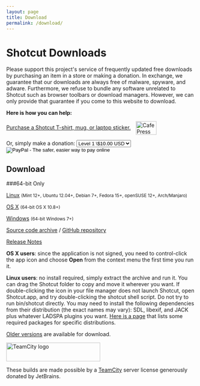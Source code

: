 ```yaml
---
layout: page
title: Download
permalink: /download/
---
```


Shotcut Downloads
=================

Please support this project's service of frequently updated free
downloads by purchasing an item in a store or making a donation. In
exchange, we guarantee that our downloads are always free of malware,
spyware, and adware. Furthermore, we refuse to bundle any software
unrelated to Shotcut such as browser toolbars or download managers.
However, we can only provide that guarantee if you come to this website
to download.

**Here is how you can help:**

[Purchase a Shotcut T-shirt, mug, or laptop
sticker.](http://www.cafepress.com/meltytech)<img width="55" alt="CafePress Logo" src="http://www.shotcut.org/pub/Shotcut/Download/CafePressLogo.png" style="vertical-align: middle; margin-left: 1em;" height="36" />

<form action="<https://www.paypal.com/cgi-bin/webscr>" method="post"
target="\_top"> <input type="hidden" name="cmd"
value="\_s-xclick"> <input type="hidden" name="hosted\_button\_id"
value="2NY4DR344NG34"> <input type="hidden" name="on0"
value="Contribute">Or, simply make a donation: <select
name="os0"> <option value="Level 1">Level 1 \$10.00
USD</option> <option value="Level 2">Level 2 \$5.00
USD</option> <option value="Level 3">Level 3 \$20.00
USD</option> <option value="Level 4">Level 4 \$30.00
USD</option> </select> <input type="hidden"
name="currency\_code" value="USD"> <input type="image"
src="https://www.paypalobjects.com/en_US/i/btn/btn_paynowCC_LG.gif"
border="0" name="submit" alt="PayPal - The safer, easier way to pay
online"><img width="1" alt="" src="https://www.paypalobjects.com/en_US/i/scr/pixel.gif" height="1"
border="0" /> </form>

Download
--------

###64-bit Only

[Linux](https://github.com/mltframework/shotcut/releases/download/v16.01/shotcut-debian7-x86_64-160102.tar.bz2)
<small>(Mint 12+, Ubuntu 12.04+, Debian 7+, Fedora 15+, openSUSE
12+, Arch/Manjaro)</small>

[OS
X](https://github.com/mltframework/shotcut/releases/download/v16.01/shotcut-osx-x86_64-160102.dmg)
<small>(64-bit OS X 10.8+)</small>

[Windows](https://github.com/mltframework/shotcut/releases/download/v16.01/shotcut-win64-160102.exe)
<small>(64-bit Windows 7+)</small>

[Source code
archive](https://github.com/mltframework/shotcut/releases/download/v16.01/shotcut-src-160102.tar.bz2)
/ [GitHub repository](https://github.com/mltframework/shotcut)

[Release Notes](ReleaseNotes)

**OS X users**: since the application is not signed, you need to
control-click the app icon and choose **Open** from the context menu the
first time you run it.

**Linux users**: no install required, simply extract the archive and run
it. You can drag the Shotcut folder to copy and move it wherever you
want. If double-clicking the icon in your file manager does not launch
Shotcut, open Shotcut.app, and try double-clicking the shotcut shell
script. Do not try to run bin/shotcut directly. You may need to install
the following dependencies from their distribution (the exact names may
vary): SDL, libexif, and JACK plus whatever LADSPA plugins you want.
[Here is a page](LinuxDistroPackages) that lists some required packages
for specific distributions.

[Older versions](https://github.com/mltframework/shotcut/releases/) are
available for download.

<a href="https://www.jetbrains.com/teamcity/"><img
width="250" alt="TeamCity logo"
src="http://www.shotcut.org/pub/Shotcut/Download/logo_teamcity.png"
style="border: 0px; vertical-align: middle" title="JetBrains TeamCity" height="50" /></a>

These builds are made possible by a <a href="https://www.jetbrains.com/teamcity/">TeamCity</a> server license generously donated by JetBrains.
